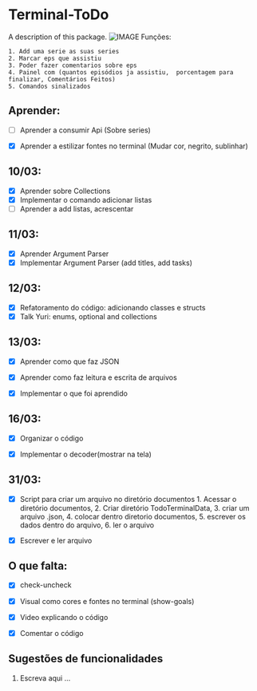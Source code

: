 # Terminal-ToDo

A description of this package.
![IMAGE](https://user-images.githubusercontent.com/62367544/78246026-dc7cdc00-74be-11ea-8ea8-4725f0741ca7.jpg)
Funções:

    1. Add uma serie as suas series
    2. Marcar eps que assistiu
    3. Poder fazer comentarios sobre eps
    4. Painel com (quantos episódios ja assistiu,  porcentagem para finalizar, Comentários Feitos)
    5. Comandos sinalizados


## Aprender:
- [ ] Aprender a consumir Api (Sobre series)
- [x] Aprender a estilizar fontes no terminal (Mudar cor, negrito, sublinhar)


## 10/03:
- [x] Aprender sobre Collections
- [x] Implementar o comando adicionar listas 
- [ ] Aprender a  add listas, acrescentar

## 11/03:
- [x] Aprender Argument Parser 
- [x] Implementar Argument Parser (add titles, add tasks)

## 12/03:
- [x] Refatoramento do código: adicionando classes e structs
- [x] Talk Yuri: enums, optional and collections

## 13/03:
- [x] Aprender como que faz JSON
- [x] Aprender como faz leitura e escrita de arquivos
- [x] Implementar o que foi aprendido 


## 16/03: 
- [x] Organizar o código
- [x] Implementar o decoder(mostrar na tela)


## 31/03:
- [x] Script para criar um arquivo no diretório documentos 
        1. Acessar o diretório documentos, 
        2. Criar diretório TodoTerminalData,
        3. criar um arquivo .json,
        4. colocar dentro diretorio documentos, 
        5. escrever os dados dentro do arquivo, 
        6. ler o arquivo 
- [x] Escrever e ler arquivo
    


## O que falta: 
- [x] check-uncheck
- [x] Visual como cores e fontes no terminal (show-goals)
- [x] Video explicando o código 
- [x] Comentar o código 


## Sugestões de funcionalidades
 1. Escreva aqui ...

